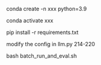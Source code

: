 conda create -n xxx python=3.9

conda activate xxx

pip install -r requirements.txt

modify the config in llm.py 214-220

bash batch_run_and_eval.sh


